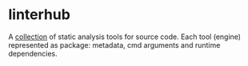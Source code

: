 linterhub
=========

A [collection](https://repometric.github.io/linterhub/) of static analysis tools for source code. Each tool (engine) represented as package: metadata, cmd arguments and runtime dependencies.
